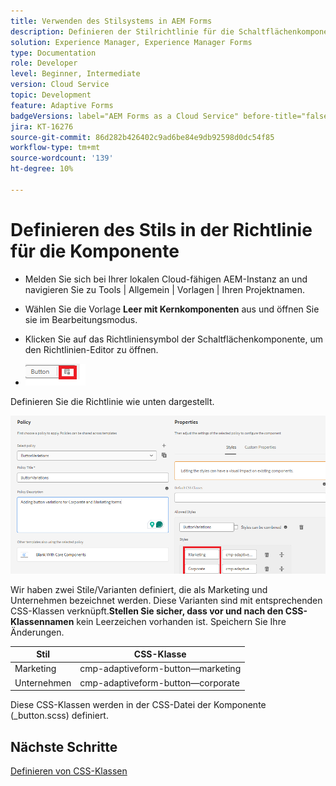 ```yaml
---
title: Verwenden des Stilsystems in AEM Forms
description: Definieren der Stilrichtlinie für die Schaltflächenkomponente
solution: Experience Manager, Experience Manager Forms
type: Documentation
role: Developer
level: Beginner, Intermediate
version: Cloud Service
topic: Development
feature: Adaptive Forms
badgeVersions: label="AEM Forms as a Cloud Service" before-title="false"
jira: KT-16276
source-git-commit: 86d282b426402c9ad6be84e9db92598d0dc54f85
workflow-type: tm+mt
source-wordcount: '139'
ht-degree: 10%

---
```


# Definieren des Stils in der Richtlinie für die Komponente

* Melden Sie sich bei Ihrer lokalen Cloud-fähigen AEM-Instanz an und navigieren Sie zu Tools | Allgemein | Vorlagen | Ihren Projektnamen.

* Wählen Sie die Vorlage **Leer mit Kernkomponenten** aus und öffnen Sie sie im Bearbeitungsmodus.
* Klicken Sie auf das Richtliniensymbol der Schaltflächenkomponente, um den Richtlinien-Editor zu öffnen.

* ![button-policy](assets/button-policy.png)

Definieren Sie die Richtlinie wie unten dargestellt.

![button-policy-details](assets/styling-policy.png)

Wir haben zwei Stile/Varianten definiert, die als Marketing und Unternehmen bezeichnet werden. Diese Varianten sind mit entsprechenden CSS-Klassen verknüpft.**Stellen Sie sicher, dass vor und nach den CSS-Klassennamen** kein Leerzeichen vorhanden ist.
Speichern Sie Ihre Änderungen.

| Stil | CSS-Klasse |
|-----------|------------------------------------|
| Marketing | cmp-adaptiveform-button—marketing |
| Unternehmen | cmp-adaptiveform-button—corporate |

Diese CSS-Klassen werden in der CSS-Datei der Komponente (_button.scss) definiert.

## Nächste Schritte

[Definieren von CSS-Klassen](./create-variations.md)
